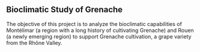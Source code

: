 ## Bioclimatic Study of Grenache
The objective of this project is to analyze the bioclimatic capabilities of Montélimar (a region with a long history of cultivating Grenache) and Rouen (a newly emerging region) to support Grenache cultivation, a grape variety from the Rhône Valley.
